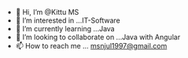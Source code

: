- 👋 Hi, I’m @Kittu MS
- 👀 I’m interested in ...IT-Software
- 🌱 I’m currently learning ...Java
- 💞️ I’m looking to collaborate on ...Java with Angular
- 📫 How to reach me ... msnjul1997@gmail.com

<!---
msnjul1997/msnjul1997 is a ✨ special ✨ repository because its `README.md` (this file) appears on your GitHub profile.
You can click the Preview link to take a look at your changes.
--->
